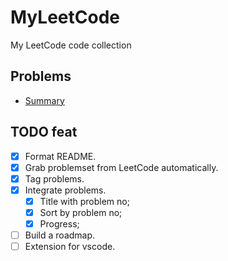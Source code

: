 # MyLeetCode
My LeetCode code collection

## Problems

- [Summary](https://github.com/BjChacha/MyLeetCode/blob/main/Summary.md)

## TODO feat

- [x] Format README.
- [x] Grab problemset from LeetCode automatically.
- [x] Tag problems.
- [x] Integrate problems.
  - [x] Title with problem no;
  - [x] Sort by problem no;
  - [x] Progress;
- [ ] Build a roadmap.
- [ ] Extension for vscode. 
